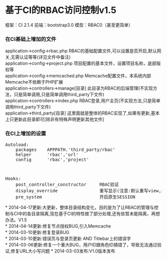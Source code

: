基于CI的RBAC访问控制v1.5
=======

框架：CI 2.1.4
前端：bootstrap3.0
模型：RBAC0（甚至更简单）

<h3>在CI基础上增加的文件</h3>
    application->config->rbac.php
    RBAC的基础配置文件,可以设置是否开启,默认网关,无需认证等等(详见文件中备注)
<br/>
    application->config->project.php
    项目配置的基本文件，设置项目名称，底部版权等
<br/>
    application->config->memcached.php
    Memcache配置文件，本系统内部Memcache不依赖于PHP扩展
<br/>
    application->controllers->manage[目录]
    此目录为RBAC的后端管理(不实现方法，只是简单调用,只是简单调用third_party下文件)
<br/>
    application->controllers->index.php
    RBAC登录,用户主页(不实现方法,只是简单调用third_party下文件)
<br/>
    application->third_party[目录]
    这里面就是整体的RBAC实现了,如果有更新,基本上只更新此目录即可[除非有特殊声明更新其他文件]

<h3>在CI上增加的设置</h3>
<pre>
Autoload:
    packages    APPPATH.'third_party/rbac'
    helper      'rbac','url'
    config      'rbac','project'
</pre>   
<br/>
<pre>
Hooks:
    post_controller_constructor     RBAC验证
    display_override                重写显示(注意:默认重写view,如果不想重新在方法中调用$this->view_override = FALSE;)
    pre_system                      开启原生SESSION
</pre>
* 2014-04-17更新:大更新，整体目录结构变化，目的是为了让RBAC的管理与控制与CI中的各目录隔离,现在基于CI的特性做了部分处理,还有些暂未能隔离，再想办法。V1.5<br/\>
* 2014-04-14更新:修复节点授权BUG,引入Memcache<br/\>
* 2014-03-10更新:修复登录BUG<br/\>
* 2014-03-10更新:错误页与登录页更新 AND Titlebar上的错误字<br/\>
* 2014-03-06更新:修复一个重大BUG，用户ID跟角色ID搞错了，导致无法通过验证,修复URL大小写问题
* 2014-03-03发布:V1.0版本发布